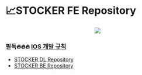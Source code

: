 # 📈STOCKER FE Repository

<p align="center" width="100%">
  <img src="https://user-images.githubusercontent.com/46745325/103398279-5beb2900-4b7f-11eb-82bf-b28d2ad8532c.png"></img>
</p>

### 필독🔥🔥🔥 [IOS 개발 규칙](https://github.com/Himelo/IOS-Project-Rules)
* [STOCKER DL Repository](https://github.com/Himelo/STOCKER-DL)
* [STOCKER BE Repository](https://github.com/Himelo/STOCKER-BE)
